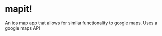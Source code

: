 # mapit!

An ios map app that allows for similar functionality to google maps.
Uses a google maps API

